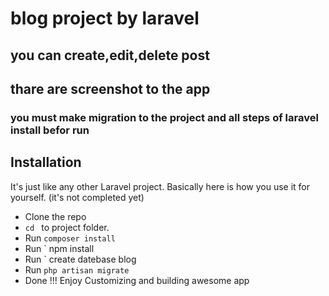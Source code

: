 # blog project by laravel 

## you can create,edit,delete post

## thare are screenshot to the app 

### you must make migration to the project and all steps of laravel install befor run


## Installation

It's just like any other Laravel project. Basically here is how you use it for yourself. (it's not completed yet) 

* Clone the repo
* `cd ` to project folder. 
* Run ` composer install `
* Run ` npm install
*  Run ` create datebase blog
* Run ` php artisan migrate ` 
* Done !!! Enjoy Customizing and building awesome app 
